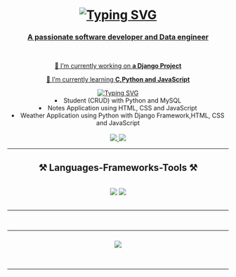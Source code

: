 
<!--
**Y-u-v-i/Y-u-v-i** is a ✨ _special_ ✨ repository because its `README.md` (this file) appears on your GitHub profile.

Here are some ideas to get you started:

- 🔭 I’m currently working on ...
- 🌱 I’m currently learning ...
- 👯 I’m looking to collaborate on ...
- 🤔 I’m looking for help with ...
- 💬 Ask me about ...
- 📫 How to reach me: ...
- 😄 Pronouns: ...
- ⚡ Fun fact: ...
-->

<h1 align="center">
    <a href="https://git.io/typing-svg"><img src="https://readme-typing-svg.herokuapp.com?font=Fira+Code&pause=1000&random=false&width=435&lines=Hi+there+I'am+Yuvaraj+.....;Welcome+to+My+Github+Profile." alt="Typing SVG" />
</h1>

<h3 align="center">A passionate software developer and Data engineer</h3>

<br/>

<div align="center">
 
 🔭 I’m currently working on **a Django Project**
 
 🌱 I’m currently learning **C,Python and JavaScript**
 <div align="center">
  <a href="https://git.io/typing-svg"><img src="https://readme-typing-svg.herokuapp.com?font=Fira+Code&pause=1000&random=false&width=435&lines=My+Past+Projects...." alt="Typing SVG" /></a>
  
  <li>Student (CRUD) with Python and MySQL</li>
  
  <li>Notes Application using HTML, CSS and JavaScript</li>

  <li>Weather Application using Python with Django Framework,HTML, CSS and JavaScript</li>
 </div>
 <br/>
<div align="center"> 
  <a href="mailto:yuvarajvictor1234@gmail.com">
    <img src="https://img.shields.io/badge/Gmail-333333?style=for-the-badge&logo=gmail&logoColor=red" />
  </a>
  <a href="https://linkedin.com/in/yuvi1729" target="_blank">
    <img src="https://img.shields.io/badge/LinkedIn-0077B5?style=for-the-badge&logo=linkedin&logoColor=white" target="_blank" />
  </a>
</div>

 <hr/>
 
<h2 align="center">⚒️ Languages-Frameworks-Tools ⚒️</h2>
<br/>
<div align="center">
    <img src="https://skillicons.dev/icons?i=bootstrap,html,css,vscode,github,tailwind" />
    <img src="https://skillicons.dev/icons?i=nodejs,python,javascript,mysql" /><br>
</div>

<br/>
<hr/>

<br>
<hr>

<h3 align="center">
    <img src="https://readme-typing-svg.herokuapp.com/?font=Righteous&size=25&center=true&vCenter=true&width=500&height=70&duration=4000&lines=Thanks+for+visiting!+✌">
</h3>

<br/>
<hr/>
